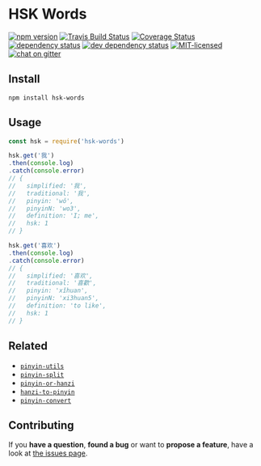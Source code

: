 # HSK Words

[![npm version](https://img.shields.io/npm/v/hsk-words.svg)](https://www.npmjs.com/package/hsk-words)
[![Travis Build Status](https://travis-ci.org/pepebecker/hsk-words.svg)](https://travis-ci.org/pepebecker/hsk-words)
[![Coverage Status](https://coveralls.io/repos/github/pepebecker/hsk-words/badge.svg)](https://coveralls.io/github/pepebecker/hsk-words)
[![dependency status](https://img.shields.io/david/pepebecker/hsk-words.svg)](https://david-dm.org/pepebecker/hsk-words)
[![dev dependency status](https://img.shields.io/david/dev/pepebecker/hsk-words.svg)](https://david-dm.org/pepebecker/hsk-words#info=devDependencies)
[![MIT-licensed](https://img.shields.io/github/license/pepebecker/hsk-words.svg)](https://opensource.org/licenses/MIT)
[![chat on gitter](https://badges.gitter.im/pepebecker.svg)](https://gitter.im/pepebecker)

## Install

```shell
npm install hsk-words
```

## Usage

```js
const hsk = require('hsk-words')

hsk.get('我')
.then(console.log)
.catch(console.error)
// {
//   simplified: '我',
//   traditional: '我',
//   pinyin: 'wǒ',
//   pinyinN: 'wo3',
//   definition: 'I; me',
//   hsk: 1
// }

hsk.get('喜欢')
.then(console.log)
.catch(console.error)
// {
//   simplified: '喜欢',
//   traditional: '喜歡',
//   pinyin: 'xǐhuan',
//   pinyinN: 'xi3huan5',
//   definition: 'to like',
//   hsk: 1
// }
```

## Related

- [`pinyin-utils`](https://github.com/pepebecker/pinyin-utils)
- [`pinyin-split`](https://github.com/pepebecker/pinyin-split)
- [`pinyin-or-hanzi`](https://github.com/pepebecker/pinyin-or-hanzi)
- [`hanzi-to-pinyin`](https://github.com/pepebecker/hanzi-to-pinyin)
- [`pinyin-convert`](https://github.com/pepebecker/pinyin-convert)

## Contributing

If you **have a question**, **found a bug** or want to **propose a feature**, have a look at [the issues page](https://github.com/pepebecker/hsk-words/issues).